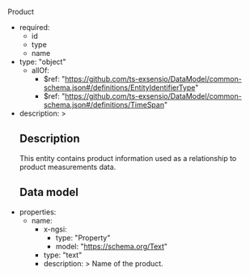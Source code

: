Product
  - required:
    - id
    - type
    - name
  - type: "object"
    - allOf:
      - $ref: "https://github.com/ts-exsensio/DataModel/common-schema.json#/definitions/EntityIdentifierType"
      - $ref: "https://github.com/ts-exsensio/DataModel/common-schema.json#/definitions/TimeSpan"
  - description: >
      ## Description
      This entity contains product information used as a relationship to product measurements data.
      ## Data model
  - properties:
    - name:
      - x-ngsi:
        - type: "Property"
        - model: "https://schema.org/Text"
      - type: "text"
      - description: >
            Name of the product.